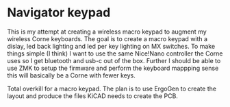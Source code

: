 # Navigator keypad
This is my attempt at creating a wireless macro keypad to augment my wireless Corne keyboards.  The goal is to create a macro keypad with a dislay, led back lighting and led per key lighting on MX switches.  To make things simple (I think) I want to use the same Nice!Nano controller the Corne uses so I get bluetooth and usb-c out of the box.  Further I should be able to use ZMK to setup the firmware and perform the keyboard mappping sense this will basically be a Corne with fewer keys.

Total overkill for a macro keypad. 
The plan is to use ErgoGen to create the layout and produce the files KiCAD needs to create the PCB.  
